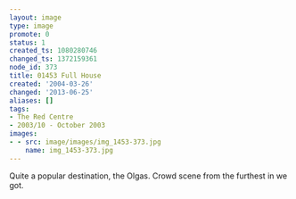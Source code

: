 ```yaml
---
layout: image
type: image
promote: 0
status: 1
created_ts: 1080280746
changed_ts: 1372159361
node_id: 373
title: 01453 Full House
created: '2004-03-26'
changed: '2013-06-25'
aliases: []
tags:
- The Red Centre
- 2003/10 - October 2003
images:
- - src: image/images/img_1453-373.jpg
    name: img_1453-373.jpg
---
```

Quite a popular destination, the Olgas.  Crowd scene from the furthest in we got.
